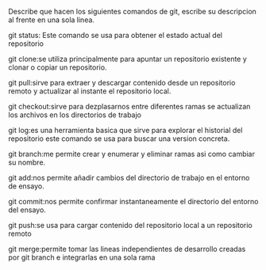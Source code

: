 Describe que hacen los siguientes comandos de git, escribe su descripcion al frente en una sola linea.

git status: Este comando se usa para obtener el estado actual del repositorio

git clone:se utiliza principalmente para apuntar un repositorio existente y clonar o copiar un repositorio.

git pull:sirve para extraer y descargar contenido desde un repositorio remoto y actualizar al instante el repositorio local.

git checkout:sirve para dezplasarnos entre diferentes ramas se actualizan los archivos en los directorios de trabajo

git log:es una herramienta basica que sirve para explorar el historial del repositorio este comando se usa para buscar una version concreta.

git branch:me permite crear y enumerar y eliminar ramas asi como cambiar su nombre.

git add:nos permite añadir cambios del directorio de trabajo en el entorno de ensayo.

git commit:nos permite confirmar instantaneamente el directorio del entorno del ensayo.

git push:se usa para cargar contenido del repositorio local a un repositorio remoto

git merge:permite tomar las lineas independientes de desarrollo creadas por git branch e integrarlas en una sola rama
